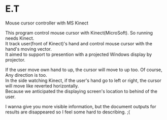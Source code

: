# E.T
Mouse cursor controller with MS Kinect

This program control mouse cursor with Kinect(MicroSoft). So running needs Kinect.<br/>
It track user(front of Kinect)'s hand and control mouse cursor with the hand's moving vector.<br/>
It aimed to support to presention with a projected Windows display by projector.

If the user move own hand to up, the cursor will move to up too. Of course, Any direction is too.<br/>
In the side watching Kinect, if the user's hand go to left or right, the cursor will move like reverted horizontally.<br/>
Because we anticipated the displaying screen's location to behind of the user.<br/>


I wanna give you more visible information, but the document outputs for results are disappeared so I feel some hard to describing. ;(
